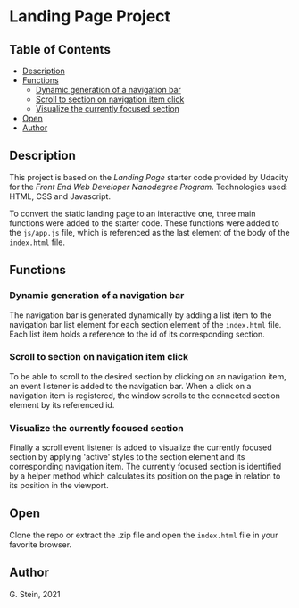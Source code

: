 # Landing Page Project

## Table of Contents

* [Description](#description)
* [Functions](#functions)
  * [Dynamic generation of a navigation bar](#Dynamic-generation-of-a-navigation-bar)
  * [Scroll to section on navigation item click](#Scroll-to_section-on-navigation-item-click)
  * [Visualize the currently focused section](#Visualize-the-currently-focused-section)
* [Open](#open)
* [Author](#author)

## Description
This project is based on the *Landing Page* starter code provided by Udacity for the *Front End Web Developer Nanodegree Program*.
Technologies used: HTML, CSS and Javascript.

To convert the static landing page to an interactive one, three main functions were added to the starter code.
These functions were added to the `js/app.js` file, which is referenced as the last element of the body of the `index.html` file.

## Functions
### Dynamic generation of a navigation bar
The navigation bar is generated dynamically by adding a list item to the navigation bar list element for each section element of the `index.html` file.
Each list item holds a reference to the id of its corresponding section.

### Scroll to section on navigation item click
To be able to scroll to the desired section by clicking on an navigation item, an event listener is added to the navigation bar. When a click on a navigation item is registered, the window scrolls to the connected section element by its referenced id.

### Visualize the currently focused section
Finally a scroll event listener is added to visualize the currently focused section by applying 'active' styles to the section element and its corresponding navigation item. The currently focused section is identified by a helper method which calculates its position on the page in relation to its position in the viewport.

## Open
Clone the repo or extract the .zip file and open the `index.html` file in your favorite browser.

## Author
G. Stein, 2021
